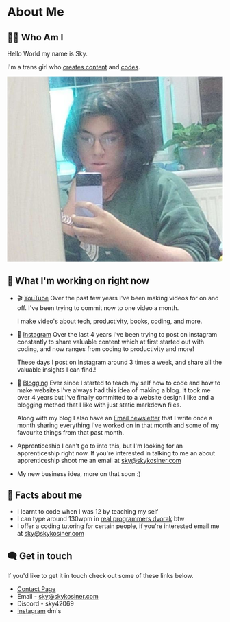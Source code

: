 # About Me
## 👩‍💼 Who Am I
Hello World my name is Sky.

I'm a trans girl who [creates content](/links.html) and [codes](https://github.com/skykosiner).

![Picture of me](/static/images/me-cropped.jpg)

## 📝 What I'm working on right now
* 🎬 [YouTube](https://youtube.com/@SkyKosiner)
	Over the past few years I've been making videos for on and off. I've been trying to commit now to one video a month.

	I make video's about tech, productivity, books, coding, and more.

* 📸 [Instagram](https://twitter.com/KosinerSky)
	Over the last 4 years I've been trying to post on instagram constantly to share valuable content which at first started out with coding, and now ranges from coding to productivity and more!

	These days I post on Instagram around 3 times a week, and share all the valuable insights I can find.!

* 📝 [Blogging](/blog-page.html)
	Ever since I started to teach my self how to code and how to make websites I’ve always had this idea of making a blog. It took me over 4 years but I’ve finally committed to a website design I like and a blogging method that I like with just static markdown files.

	Along with my blog I also have an [Email newsletter](https://skykosiner.substack.com/?r=8b9un&utm_campaign=pub-share-checklist) that I write once a month sharing everything I've worked on in that month and some of my favourite things from that past month.

* Apprenticeship
	 I can't go to into this, but I'm looking for an apprenticeship right now. If you're interested in talking to me an about apprenticeship shoot me an email at [sky@skykosiner.com](mailto:sky@skykosiner.com)

* My new business idea, more on that soon :)

## 💬 Facts about me
* I learnt to code when I was 12 by teaching my self
* I can type around 130wpm in [real programmers dvorak](https://github.com/theprimeagen/keyboards) btw
* I offer a coding tutoring for certain people, if you're interested email me at [sky@skykosiner.com](mailto:sky@skykosiner.com)

## 🗨️ Get in touch
If you'd like to get it in touch check out some of these links below.
* [Contact Page](/links.html)
* Email - [sky@skykosiner.com](mailto:sky@skykosiner.com)
* Discord - sky42069
* [Instagram](https://instagram.com/kosiner.codes) dm's
